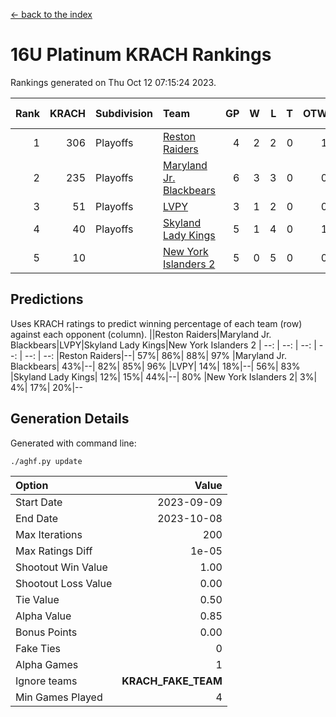 [<- back to the index](readme.md)
# 16U Platinum KRACH Rankings
Rankings generated on Thu Oct 12 07:15:24 2023.

Rank|KRACH|Subdivision|Team|GP|W|L|T|OTW|OTL|SoS|Exp Wins|Win Diff
---:|---:|:---|:---|---:|---:|---:|---:|---:|---:|---:|---:|---:
1|306|Playoffs|[Reston Raiders](https://gamesheetstats.com/seasons/3663/teams/140850/schedule)|4|2|2|0|1|0|866|2.8|-0.0
2|235|Playoffs|[Maryland Jr. Blackbears](https://gamesheetstats.com/seasons/3663/teams/140848/schedule)|6|3|3|0|0|1|665|3.9|0.0
3|51|Playoffs|[LVPY](https://gamesheetstats.com/seasons/3663/teams/140844/schedule)|3|1|2|0|0|0|143|1.9|0.0
4|40|Playoffs|[Skyland Lady Kings](https://gamesheetstats.com/seasons/3663/teams/140849/schedule)|5|1|4|0|1|0|514|1.9|0.0
5|10||[New York Islanders 2](https://gamesheetstats.com/seasons/3663/teams/140851/schedule)|5|0|5|0|0|1|394|0.9|0.0

## Predictions
Uses KRACH ratings to predict winning percentage of each team (row) against each opponent (column).
||Reston Raiders|Maryland Jr. Blackbears|LVPY|Skyland Lady Kings|New York Islanders 2
| --: | --: | --: | --: | --: | --: 
|Reston Raiders|--| 57%| 86%| 88%| 97%
|Maryland Jr. Blackbears| 43%|--| 82%| 85%| 96%
|LVPY| 14%| 18%|--| 56%| 83%
|Skyland Lady Kings| 12%| 15%| 44%|--| 80%
|New York Islanders 2|  3%|  4%| 17%| 20%|--

## Generation Details

Generated with command line:
```
./aghf.py update
```

| Option | Value |
| :----- | ----: |
| Start Date | 2023-09-09 |
| End Date | 2023-10-08 |
| Max Iterations | 200 |
| Max Ratings Diff | 1e-05 |
| Shootout Win Value | 1.00 |
| Shootout Loss Value | 0.00 |
| Tie Value | 0.50 |
| Alpha Value | 0.85 |
| Bonus Points | 0.00 |
| Fake Ties | 0 |
| Alpha Games | 1 |
| Ignore teams | __KRACH_FAKE_TEAM__ |
| Min Games Played | 4 |

